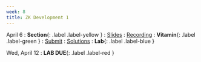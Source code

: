 ```yaml
---
week: 8
title: ZK Development 1
---
```


April 6
: **Section**{: .label .label-yellow }[](#)
  : [Slides](#)
    : [Recording](#)
: **Vitamin**{: .label .label-green } [](#)
  : [Submit](#)
    : [Solutions](#)
: **Lab**{: .label .label-blue } [](#)

Wed, April 12
: **LAB DUE**{: .label .label-red }
